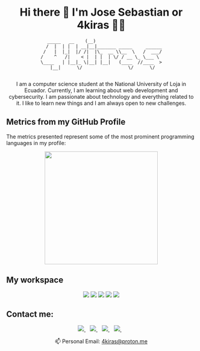 

<h1 align='center'>
  Hi there 👋 I'm Jose Sebastian or 4kiras 👨‍💻
</h1>

<center>
  
```
   _____   __    (__)                         
  /  |  | |  | __|__|_______ _____     ______
 /   |  |_|  |/ /|  |\_  __ \\__  \   /  ___/
/    ^   /|    < |  | |  | \/ / __ \_ \___ \ 
\____   | |__|_ \|__| |__|   (____  //____  >
     |__|      \/                 \/      \/    
                                        
```
</center>

<p align='center'>
I am a computer science student at the National University of Loja in Ecuador. Currently, I am learning about web development and cybersecurity. I am passionate about technology and everything related to it. I like to learn new things and I am always open to new challenges.
</p>

## Metrics from my GitHub Profile
The metrics presented represent some of the most prominent programming languages in my profile:

<p align='center'>
  <a href="#"><img src="https://github-readme-stats.vercel.app/api/top-langs/?username=4kiras&theme=onedark" width="300"></a>

</p>

## My workspace
<p align='center'>
  <img src="https://img.shields.io/badge/windows-%230078D6.svg?&style=for-the-badge&logo=windows&logoColor=white" />
  <img src="https://img.shields.io/badge/intel-core%20i7%207th-%230071C5.svg?&style=for-the-badge&logo=intel&logoColor=white" />
  <img src="https://img.shields.io/badge/RAM-24GB-%230071C5.svg?&style=for-the-badge&logoColor=white" />
  <img src="https://img.shields.io/badge/dell-G5%2015%20-007DB8?style=for-the-badge&logo=dell&logoColor=white" /> 
  <img src="https://img.shields.io/badge/nvidia-gtx%201050%20TI-%2376B900.svg?&style=for-the-badge&logo=nvidia&logoColor=white" /> 

## Contact me:
<p align='center'>
  <a href="https://twitter.com/josbatian14">
    <img src="https://img.shields.io/badge/Twitter-1DA1F2?style=for-the-badge&logo=twitter&logoColor=white" />
  </a>&nbsp;&nbsp;
  <a href="https://discord.com/users/631684122292518912">
    <img src="https://img.shields.io/badge/Discord-5865F2?style=for-the-badge&logo=discord&logoColor=white" />        
  </a>&nbsp;&nbsp;
  <a href="https://www.instagram.com/4kiras.bin">
    <img src="https://img.shields.io/badge/Instagram-E4405F?style=for-the-badge&logo=instagram&logoColor=white" /> 
  </a>&nbsp;&nbsp;
  <a href="https://www.linkedin.com/in/josesebasti4n/">
    <img src="https://img.shields.io/badge/linkedin-%230077B5.svg?&style=for-the-badge&logo=linkedin&logoColor=white" />
  </a>&nbsp;&nbsp;
</p>


<p align='center'>
  📫 Personal Email: <a href='mailto:4kiras@proton.me'>4kiras@proton.me</a><br>
</p>

<!--
**4kiras/4kiras** is a ✨ _special_ ✨ repository because its `README.md` (this file) appears on your GitHub profile.

Here are some ideas to get you started:

- 🔭 I’m currently working on ...
- 🌱 I’m currently learning ...
- 👯 I’m looking to collaborate on ...
- 🤔 I’m looking for help with ...
- 💬 Ask me about ...
- 📫 How to reach me: ...
- 😄 Pronouns: ...
- ⚡ Fun fact: ...
-->
